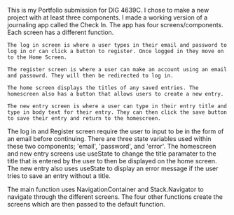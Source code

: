 This is my Portfolio submission for DIG 4639C. I chose to make a new project with at least three components. I made a working version of a journaling app called the Check In.
The app has four screens/components. Each screen has a different function.

    The log in screen is where a user types in their email and password to log in or can click a button to register. Once logged in they move on to the Home Screen.

    The register screen is where a user can make an account using an email and passowrd. They will then be redirected to log in. 

    The home screen displays the titles of any saved entries. The homescreen also has a button that allows users to create a new entry.

    The new entry screen is where a user can type in their entry title and type in body text for their entry. They can then click the save button to save their entry and return to the homescreen. 

The log in and Register screen require the user to input to be in the form of an email before continuing. There are three state variables used within these two components; 'email', 'password', and 'error'. 
The homescreen and new entry screens use useState to change the title paramater to the title that is entered by the user to then be displayed on the home screen. The new entry also uses useState to display an error message if the user tries to save an entry without a title. 

The main function uses NavigationContainer and Stack.Navigator to navigate through the different screens. The four other functions create the screens which are then passed to the default function. 